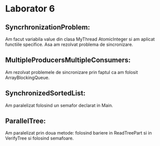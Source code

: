 # Laborator 6

## SyncrhronizationProblem: 
Am facut variabila value din clasa MyThread AtomicInteger si am aplicat functiile specifice. Asa am rezolvat problema de sincronizare.
    
## MultipleProducersMultipleConsumers: 
Am rezolvat problemele de sincronizare prin faptul ca am folosit ArrayBlockingQueue.

## SynchronizedSortedList:
Am paralelizat folosind un semafor declarat in Main.

## ParallelTree:
Am paralelizat prin doua metode: folosind bariere in ReadTreePart si in VerifyTree si folosind semafoare.
